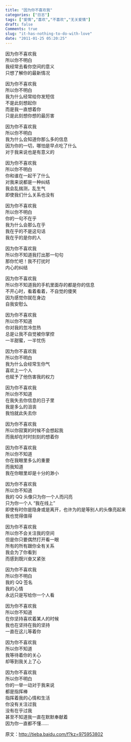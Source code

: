 ```yaml
---
title: "因为你不喜欢我"
categories: ["日志"]
tags: ["爱情","喜欢","不喜欢","无关爱情"]
draft: false
Comments: true
slug: "it-has-nothing-to-do-with-love"
date: "2011-01-25 05:20:25"
---
```


因为你不喜欢我  
所以你不明白  
我经常去看你空间的意义  
只想了解你的最新情况  

因为你不喜欢我  
所以你不明白  
我为什么经常给你发短信  
不是此刻想起你  
而是我一直想着你  
只是此刻想你想的最厉害  

因为你不喜欢我  
所以你不明白  
我为什么会知道你那么多的信息  
因为你的一切，哪怕是早点吃了什么  
对于我来说也是有意义的  

因为你不喜欢我  
所以你不明白  
你和谁在一起干了什么  
对我来说都是一种纠结  
我会乱揣测，乱生气  
即使我们什么关系也没有  

因为你不喜欢我  
所以你不明白  
你的一句不在乎  
我为什么会那么在乎  
我在乎的不是这句话  
我在乎的是你的人  

因为你不喜欢我  
所以你不知道我打出那一句句  
那你忙吧！我不打扰时  
内心的纠结  

因为你不喜欢我  
所以你不知道我的手机里面存的都是你的信息  
不开心时，看着看着，不自觉的傻笑  
因为感觉你就在身边  
自我安慰么  

因为你不喜欢我  
所以你不知道  
你对我的忽冷忽热  
总是让我不自觉被你掌控  
一半甜蜜，一半忧伤  

因为你不喜欢我  
所以你不明白  
我为什么会经常生你气  
喜欢上一个人  
也赋予了他伤害我的权力  

因为你不喜欢我  
所以你不知道  
在我失去你信息的日子里  
我是多么的沮丧  
我怕就此失去你  

因为你不喜欢我  
所以你寂寞的时候不会想起我  
而我却在时时刻刻的想着你  

因为你不喜欢我  
所以你不知道  
你在我眼里多么的重要  
而我知道  
我在你眼里却是十分的渺小  

因为你不喜欢我  
所以你不知道  
我的 QQ 头像只为你一个人而闪亮  
只为你一个人 “我在线上”  
即使有时你是隐身或是离开，也许为的是等别人的头像亮起来  
我也觉得值得  

因为你不喜欢我  
所以你不会关注我的空间  
但是你只要偶然打开看一眼  
所有的所有跟你全有关系  
我会为了你看到  
而感到既兴奋又紧张  

因为你不喜欢我  
所以你不明白  
我的 QQ 签名  
我的心情  
永远只是写给你一个人看  

因为你不喜欢我  
所以你不知道  
在你坚持喜欢着某人的时候  
我也在坚持在我的坚持  
一直在这儿等着你  

因为你不喜欢我  
所以你不知道  
我等待着你的关心  
却等到我关上了心  

因为你不喜欢我  
所以你不明白  
你的一举一动对于我来说  
都是指挥棒  
指挥着我的心情和生活  
你没有关注过我  
没有在乎过我  
甚至不知道我一直在默默奉献着  
因为你一直都不懂……  

原文：<a href="http://tieba.baidu.com/f?kz=975953802" target="_blank">http://tieba.baidu.com/f?kz=975953802</a>

